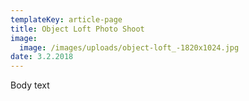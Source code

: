 ```yaml
---
templateKey: article-page
title: Object Loft Photo Shoot
image:
  image: /images/uploads/object-loft_-1820x1024.jpg
date: 3.2.2018
---
```

Body text
